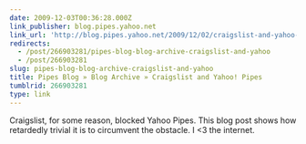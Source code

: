 ```yaml
---
date: 2009-12-03T00:36:28.000Z
link_publisher: blog.pipes.yahoo.net
link_url: 'http://blog.pipes.yahoo.net/2009/12/02/craigslist-and-yahoo-pipes/'
redirects:
  - /post/266903281/pipes-blog-blog-archive-craigslist-and-yahoo
  - /post/266903281
slug: pipes-blog-blog-archive-craigslist-and-yahoo
title: Pipes Blog » Blog Archive » Craigslist and Yahoo! Pipes
tumblrid: 266903281
type: link
---
```

<p>Craigslist, for some reason, blocked Yahoo Pipes. This blog post shows how retardedly trivial it is to circumvent the obstacle. I &lt;3 the internet.</p>
